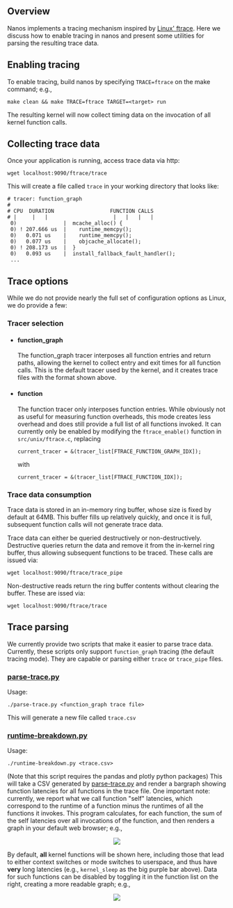 ## Overview

Nanos implements a tracing mechanism inspired by [Linux'
ftrace](https://www.kernel.org/doc/Documentation/trace/ftrace.txt). Here we
discuss how to enable tracing in nanos and present some utilities for parsing
the resulting trace data.

## Enabling tracing

To enable tracing, build nanos by specifying `TRACE=ftrace` on the make command; e.g.,

```make clean && make TRACE=ftrace TARGET=<target> run```

The resulting kernel will now collect timing data on the invocation of all
kernel function calls.

## Collecting trace data

Once your application is running, access trace data via http:

```wget localhost:9090/ftrace/trace```

This will create a file called `trace` in your working directory that looks like:

```
# tracer: function_graph
#
# CPU  DURATION                  FUNCTION CALLS
# |     |   |                     |   |   |   |
 0)               |  mcache_alloc() {
 0) ! 207.666 us  |    runtime_memcpy();
 0)   0.071 us    |    runtime_memcpy();
 0)   0.077 us    |    objcache_allocate();
 0) ! 208.173 us  |  }  
 0)   0.093 us    |  install_fallback_fault_handler();
 ...
```

## Trace options

While we do not provide nearly the full set of configuration options as Linux,
we do provide a few:

### Tracer selection

  * #### function_graph
    The function_graph tracer interposes all function entries and return paths, 
    allowing the kernel to collect entry and exit times for all function calls.
    This is the default tracer used by the kernel, and it creates trace files
    with the format shown above.

  * #### function
    The function tracer only interposes function entries. While obviously not
    as useful for measuring function overheads, this mode creates less overhead
    and does still provide a full list of all functions invoked. It can
    currently only be enabled by modifying the `ftrace_enable()` function in
    `src/unix/ftrace.c`, replacing

    ```
    current_tracer = &(tracer_list[FTRACE_FUNCTION_GRAPH_IDX]);
    ```
    with
    ```
    current_tracer = &(tracer_list[FTRACE_FUNCTION_IDX]);
    ```

### Trace data consumption
  Trace data is stored in an in-memory ring buffer, whose size is fixed by default 
  at 64MB. This buffer fills up relatively quickly, and once it is full, subsequent
  function calls will not generate trace data.

  Trace data can either be queried destructively or non-destructively.
  Destructive queries return the data and remove it from the in-kernel ring
  buffer, thus allowing subsequent functions to be traced. These calls are issued via:

  ```
  wget localhost:9090/ftrace/trace_pipe
  ```

  Non-destructive reads return the ring buffer contents without clearing the
  buffer. These are issed via:
  
  ```
  wget localhost:9090/ftrace/trace
  ```

## Trace parsing

We currently provide two scripts that make it easier to parse trace data.
Currently, these scripts only support `function_graph` tracing (the default
tracing mode). They are capable or parsing either `trace` or `trace_pipe`
files.

### [parse-trace.py](parse-trace.py)

Usage:

```
./parse-trace.py <function_graph trace file>
```

This will generate a new file called `trace.csv`

### [runtime-breakdown.py](runtime-breakdown.py)

Usage:

```
./runtime-breakdown.py <trace.csv>
```

(Note that this script requires the pandas and plotly python packages)
This will take a CSV generated by [parse-trace.py](parse-trace.py) and render a
bargraph showing function latencies for all functions in the trace file. One
important note: currently, we report what we call function "self" latencies,
which correspond to the runtime of a function minus the runtimes of all the
functions it invokes. This program calculates, for each function, the sum of
the self latencies over all invocations of the function, and then renders a
graph in your default web browser; e.g.,
  <p align="center">
  <img src="trace-all.png"/>
  </p>

By default, __all__ kernel functions will be shown here, including those that
lead to either context switches or mode switches to userspace, and thus have
__very__ long latencies (e.g., `kernel_sleep` as the big purple bar above). Data for such
functions can be disabled by toggling it in the function list on the right, creating
a more readable graph; e.g.,
  <p align="center">
  <img src="trace-no-sleep-or-ftrace.png"/>
  </p>
